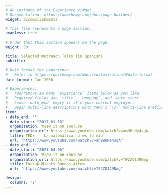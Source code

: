 ```yaml
---
# An instance of the Experience widget.
# Documentation: https://wowchemy.com/docs/page-builder/
widget: accomplishments

# This file represents a page section.
headless: true

# Order that this section appears on the page.
weight: 50

title: Selected Outreach Talks (in Spanish)
subtitle:

# Date format for experience
#   Refer to https://wowchemy.com/docs/customization/#date-format
date_format: Jan 2006

# Experiences.
#   Add/remove as many `experience` items below as you like.
#   Required fields are `title`, `company`, and `date_start`.
#   Leave `date_end` empty if it's your current employer.
#   Begin multi-line descriptions with YAML's `|2-` multi-line prefix.
item:
- date_end: ""
  date_start: "2017-01-10"
  organization: View it on YouTube
  organization_url: https://www.youtube.com/watch?v=an9BuNe4sqA
  title: TEDx - 'La matemática no es lo mío'
  url: "https://www.youtube.com/watch?v=an9BuNe4sqA"
- date_end: ""
  date_start: "2021-04-06"
  organization: View it on YouTube
  organization_url: https://www.youtube.com/watch?v=TF2ZO1J9Nmg
  title: Fuckup Nights Buenos Aires
  url: "https://www.youtube.com/watch?v=TF2ZO1J9Nmg"

design:
  columns: '2'
---
```

